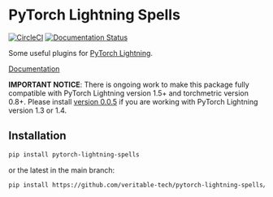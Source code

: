 # PyTorch Lightning Spells

[![CircleCI](https://circleci.com/gh/veritable-tech/pytorch-lightning-spells/tree/master.svg?style=svg)](https://circleci.com/gh/veritable-tech/pytorch-lightning-spells/tree/master) [![Documentation Status](https://readthedocs.org/projects/pytorch-lightning-spells/badge/?version=latest)](https://pytorch-lightning-spells.readthedocs.io/en/latest/?badge=latest)

Some useful plugins for [PyTorch Lightning](https://github.com/PyTorchLightning/pytorch-lightning).

[Documentation](https://pytorch-lightning-spells.readthedocs.io/)

**IMPORTANT NOTICE**: There is ongoing work to make this package fully compatible with PyTorch Lightning version 1.5+ and torchmetric version 0.8+. Please install [version 0.0.5](https://pypi.org/project/pytorch-lightning-spells/0.0.5/) if you are working with PyTorch Lightning version 1.3 or 1.4.

## Installation

```bash
pip install pytorch-lightning-spells
```

or the latest in the main branch:

```bash
pip install https://github.com/veritable-tech/pytorch-lightning-spells/archive/master.zip
```
